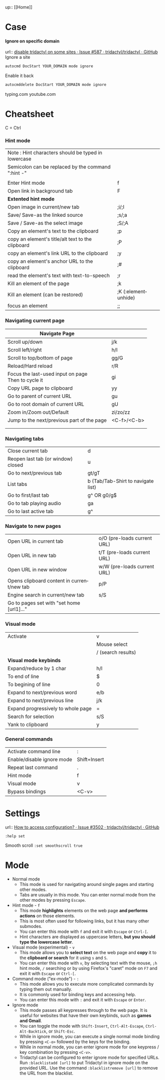 up:: [[Home]]
# Case
#### Ignore on specific domain
url:: [disable tridactyl on some sites · Issue #587 · tridactyl/tridactyl · GitHub](https://github.com/tridactyl/tridactyl/issues/587)
Ignore a site
```sh
autocmd DocStart YOUR_DOMAIN mode ignore
```
Enable it back
```sh
autocmddelete DocStart YOUR_DOMAIN mode ignore
```
typing.com
youtube.com
# Cheatsheet
C = Ctrl

### Hint mode

|                                                     |                       |
| --------------------------------------------------- | --------------------- |
| Note : Hint characters should be typed in lowercase |                       |
| Semicolon can be replaced by the command "­:hint -" |                       |
|                                                     |                       |
| Enter Hint mode                                     | f                     |
| Open link in background tab                         | F                     |
| **Extented hint mode**                              |                       |
| Open image in curren­t/new tab                      | ;i/;I                 |
| Save/ Save-as the linked source                     | ;s/;a                 |
| Save / Save-as the select image                     | ;S/;A                 |
| Copy an element's text to the clipboard             | ;p                    |
| copy an element's title/alt text to the clipboard   | ;P                    |
| copy an element's link URL to the clipboard         | ;y                    |
| copy an element's anchor URL to the clipboard       | ;#                    |
| read the element's text with text-t­o-s­peech       | ;r                    |
| Kill an element of the page                         | ;k                    |
| Kill an element (can be restored)                   | ;K (:elem­ent­unhide) |
| focus an element                                    | ;;                    |
### Navigating current page

| Navigate Page                                               |                |
| ----------------------------------------------------------- | -------------- |
| Scroll up/down                                              | j/k            |
| Scroll left/right                                           | h/l            |
| Scroll to top/bottom of page                                | gg/G           |
| Reload­/Hard reload                                         | r/R            |
| Focus the last-used input on page<br>Then <Tab> to cycle it | gi             |
| Copy URL page to clipboard                                  | yy             |
| Go to parent of current URL                                 | gu             |
| Go to root domain of current URL                            | gU             |
| Zoom in/Zoom out/De­fault                                   | zi/zo/zz       |
| Jump to the next/p­revious part of the page                 | <C-­f>/­<C-­b> |
|                                                             |                |
|                                                             |                |

### Navigating tabs

|   |   |
|---|---|
|Close current tab|d|
|Reopen last tab (or window) closed|u|
|Go to next/p­revious tab|gt/gT|
|List tabs|b (Tab/T­ab-­Shirt to navigate list)|
|Go to first/last tab|g^ OR g0/g$|
|Go to tab playing audio|ga|
|Go to last active tab|g^|


### Navigate to new pages

|                                             |                             |
| ------------------------------------------- | --------------------------- |
| Open URL in current tab                     | o/O (pre-loads current URL) |
| Open URL in new tab                         | t/T (pre-loads current URL) |
| Open URL in new window                      | w/W (pre-loads current URL) |
| Opens clipboard content in curren­t/new tab | p/P                         |
| Engine search in curren­t/new tab           | s/S                         |
| Go to pages set with "set home [url1]..."­  |                             |
### Visual mode

|   |   |
|---|---|
|Activate|v|
||Mouse select|
||/ (search results)|
|**Visual mode keybinds**|   |
|Expand­/reduce by 1 char|h/l|
|To end of line|$|
|To begining of line|0|
|Expand to next/p­revious word|e/b|
|Expand to next/p­revious line|j/k|
|Expand progre­ssively to whole page|=|
|Search for selection|s/S|
|Yank to clipboard|y|

### General commands

|                              |               |
| ---------------------------- | ------------- |
| Activate command line        | :             |
| Enable­/di­sable ignore mode | Shift+­Insert |
| Repeat last command          | .             |
| Hint mode                    | f             |
| Visual mode                  | v             |
| Bypass bindings              | <C-­v>        |

# Settings
url:: [How to access configuration? · Issue #3502 · tridactyl/tridactyl · GitHub](https://github.com/tridactyl/tridactyl/issues/3502)

`:help set`

Smooth scroll
`:set smoothscroll true`



# Mode
- Normal mode
    - This mode is used for navigating around single pages and starting other modes.
    - Tabs are usually in this mode. You can enter normal mode from the other modes by pressing `Escape`.
- Hint mode - `f`
    - This mode **highlights** elements on the web page **and performs actions** on those elements.
    - This is most often used for following links, but it has many other submodes.
    - You can enter this mode with `f` and exit it with `Escape` or `Ctrl-[`.
    - Hint characters are displayed as uppercase letters, **but you should type the lowercase letter**.
- Visual mode (experimental) - `v`
    - This mode allows you to **select text** on the web page and **copy** it to the **clipboard or search** for it using `s` and `S`.
    - You can enter this mode with `v`, by selecting text with the mouse, `;h` hint mode, `/` searching or by using Firefox's "caret" mode on `F7` and exit it with `Escape` or `Ctrl-[`.
- Command mode ("ex-mode") - `:`
    - This mode allows you to execute more complicated commands by typing them out manually.
    - It is commonly used for binding keys and accessing help.
    - You can enter this mode with `:` and exit it with `Escape` or `Enter`.
- Ignore mode
    - This mode passes all keypresses through to the web page. It is useful for websites that have their own keybinds, such as **games and Gmail**.
    - You can toggle the mode with `Shift-Insert`, `Ctrl-Alt-Escape`, `Ctrl-Alt-Backtick`, or `Shift-Esc`.
    - While in ignore mode, you can execute a single normal mode binding by pressing `<C-o>` followed by the keys for the binding.
    - While in normal mode, you can enter ignore mode for one keypress / key combination by pressing `<C-v>`.
    - Tridactyl can be configured to enter ignore mode for specified URLs. Run `:blacklistadd [url]` to put Tridactyl in ignore mode on the provided URL. Use the command `:blacklistremove [url]` to remove the URL from the blacklist.